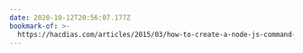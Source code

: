 ```yaml
---
date: 2020-10-12T20:56:07.177Z
bookmark-of: >-
  https://hacdias.com/articles/2015/03/how-to-create-a-node-js-command-line-application/
---
```


